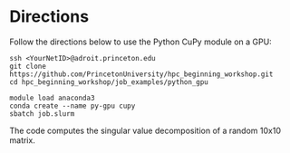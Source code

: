 # Directions

Follow the directions below to use the Python CuPy module on a GPU:

```
ssh <YourNetID>@adroit.princeton.edu
git clone https://github.com/PrincetonUniversity/hpc_beginning_workshop.git
cd hpc_beginning_workshop/job_examples/python_gpu

module load anaconda3
conda create --name py-gpu cupy
sbatch job.slurm
```

The code computes the singular value decomposition of a random 10x10 matrix.
